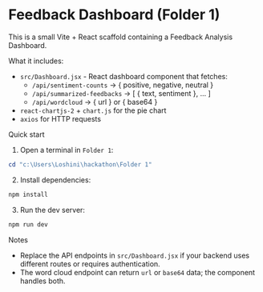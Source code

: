 # Feedback Dashboard (Folder 1)

This is a small Vite + React scaffold containing a Feedback Analysis Dashboard.

What it includes:
- `src/Dashboard.jsx` - React dashboard component that fetches:
  - `/api/sentiment-counts` -> { positive, negative, neutral }
  - `/api/summarized-feedbacks` -> [ { text, sentiment }, ... ]
  - `/api/wordcloud` -> { url } or { base64 }
- `react-chartjs-2` + `chart.js` for the pie chart
- `axios` for HTTP requests

Quick start

1. Open a terminal in `Folder 1`:

```powershell
cd "c:\Users\Loshini\hackathon\Folder 1"
```

2. Install dependencies:

```powershell
npm install
```

3. Run the dev server:

```powershell
npm run dev
```

Notes
- Replace the API endpoints in `src/Dashboard.jsx` if your backend uses different routes or requires authentication.
- The word cloud endpoint can return `url` or `base64` data; the component handles both.
